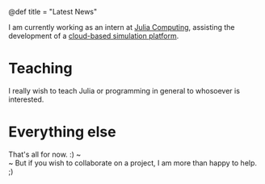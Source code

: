 @def title = "Latest News"

I am currently working as an intern at [Julia Computing](https://juliacomputing.com/), assisting the development of a [cloud-based simulation platform](https://juliacomputing.com/products/juliasim/).

# Teaching
I really wish to teach Julia or programming in general to whosoever is interested.

# Everything else
That's all for now. :) ~~~<br>~~~
But if you wish to collaborate on a project, I am more than happy to help. ;)
